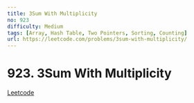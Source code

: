 ```yaml
---
title: 3Sum With Multiplicity
no: 923
difficulty: Medium
tags: [Array, Hash Table, Two Pointers, Sorting, Counting]
url: https://leetcode.com/problems/3sum-with-multiplicity/
---
```


# 923. 3Sum With Multiplicity

[Leetcode](https://leetcode.com/problems/3sum-with-multiplicity/)
